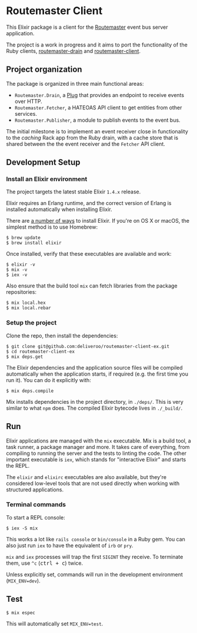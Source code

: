 # Routemaster Client

This Elixir package is a client for the [Routemaster](https://github.com/deliveroo/routemaster) event bus server application.

The project is a work in progress and it aims to port the functionality of the Ruby clients, [routemaster-drain](https://github.com/deliveroo/routemaster-drain) and [routemaster-client](https://github.com/deliveroo/routemaster-client).


## Project organization

The package is organized in three main functional areas:

* `Routemaster.Drain`, a [Plug](https://github.com/elixir-lang/plug) that provides an endpoint to receive events over HTTP.
* `Routemaster.Fetcher`, a HATEOAS API client to get entities from other services.
* `Routemaster.Publisher`, a module to publish events to the event bus.

The initial milestone is to implement an event receiver close in functionality to the _caching_ Rack app from the Ruby drain, with a cache store that is shared between the the event receiver and the `Fetcher` API client.

## Development Setup

### Install an Elixir environment

The project targets the latest stable Elixir `1.4.x` release.

Elixir requires an Erlang runtime, and the correct version of Erlang is installed automatically when installing Elixir.

There are [a number of ways](http://elixir-lang.org/install.html) to install Elixir. If you're on OS X or macOS, the simplest method is to use Homebrew:

```
$ brew update
$ brew install elixir
```

Once installed, verify that these executables are available and work:

```
$ elixir -v
$ mix -v
$ iex -v
```

Also ensure that the build tool `mix` can fetch libraries from the package repositories:

```
$ mix local.hex
$ mix local.rebar
```

### Setup the project

Clone the repo, then install the dependencies:

```
$ git clone git@github.com:deliveroo/routemaster-client-ex.git
$ cd routemaster-client-ex
$ mix deps.get
```

The Elixir dependencies and the application source files will be compiled automatically when the application starts, if required (e.g. the first time you run it). You can do it explicitly with:

```
$ mix deps.compile
```

Mix installs dependencies in the project directory, in `./deps/`. This is very similar to what `npm` does. The compiled Elixir bytecode lives in `./_build/`.

## Run

Elixir applications are managed with the `mix` executable. Mix is a build tool, a task runner, a package manager and more. It takes care of everything, from compiling to running the server and the tests to linting the code. The other important executable is `iex`, which stands for "interactive Elixir" and starts the REPL.

The `elixir` and `elixirc` executables are also available, but they're considered low-level tools that are not used directly when working with structured applications.

### Terminal commands

To start a REPL console:

```
$ iex -S mix
```

This works a lot like `rails console` or `bin/console` in a Ruby gem. You can also just run `iex` to have the equivalent of `irb` or `pry`.

`mix` and `iex` processes will trap the first `SIGINT` they receive. To terminate them, use `^c` (<kbd>ctrl + c</kbd>) twice.

Unless explicitly set, commands will run in the development environment (`MIX_ENV=dev`).

## Test

```
$ mix espec
```

This will automatically set `MIX_ENV=test`.
